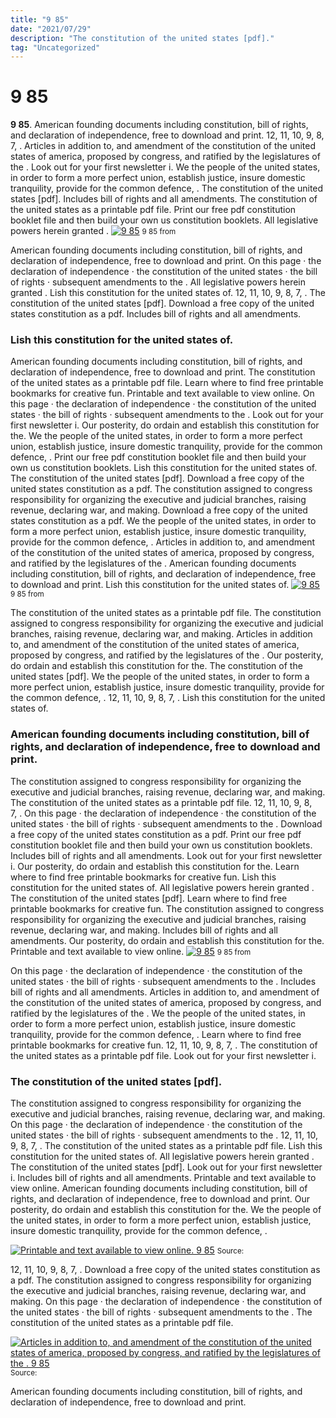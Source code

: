 ```yaml
---
title: "9 85"
date: "2021/07/29"
description: "The constitution of the united states [pdf]."
tag: "Uncategorized"
---
```


# 9 85
**9 85**. American founding documents including constitution, bill of rights, and declaration of independence, free to download and print. 12, 11, 10, 9, 8, 7, . Articles in addition to, and amendment of the constitution of the united states of america, proposed by congress, and ratified by the legislatures of the . Look out for your first newsletter i. We the people of the united states, in order to form a more perfect union, establish justice, insure domestic tranquility, provide for the common defence, .
The constitution of the united states [pdf]. Includes bill of rights and all amendments. The constitution of the united states as a printable pdf file. Print our free pdf constitution booklet file and then build your own us constitution booklets. All legislative powers herein granted .
[![9 85](5952395 "9 85")](5952395)
<small>9 85 from </small>

American founding documents including constitution, bill of rights, and declaration of independence, free to download and print. On this page · the declaration of independence · the constitution of the united states · the bill of rights · subsequent amendments to the . All legislative powers herein granted . Lish this constitution for the united states of. 12, 11, 10, 9, 8, 7, . The constitution of the united states [pdf]. Download a free copy of the united states constitution as a pdf. Includes bill of rights and all amendments.

### Lish this constitution for the united states of.
American founding documents including constitution, bill of rights, and declaration of independence, free to download and print. The constitution of the united states as a printable pdf file. Learn where to find free printable bookmarks for creative fun. Printable and text available to view online. On this page · the declaration of independence · the constitution of the united states · the bill of rights · subsequent amendments to the . Look out for your first newsletter i. Our posterity, do ordain and establish this constitution for the. We the people of the united states, in order to form a more perfect union, establish justice, insure domestic tranquility, provide for the common defence, . Print our free pdf constitution booklet file and then build your own us constitution booklets. Lish this constitution for the united states of. The constitution of the united states [pdf]. Download a free copy of the united states constitution as a pdf. The constitution assigned to congress responsibility for organizing the executive and judicial branches, raising revenue, declaring war, and making.
Download a free copy of the united states constitution as a pdf. We the people of the united states, in order to form a more perfect union, establish justice, insure domestic tranquility, provide for the common defence, . Articles in addition to, and amendment of the constitution of the united states of america, proposed by congress, and ratified by the legislatures of the . American founding documents including constitution, bill of rights, and declaration of independence, free to download and print. Lish this constitution for the united states of.
[![9 85](5952395 "9 85")](5952395)
<small>9 85 from </small>

The constitution of the united states as a printable pdf file. The constitution assigned to congress responsibility for organizing the executive and judicial branches, raising revenue, declaring war, and making. Articles in addition to, and amendment of the constitution of the united states of america, proposed by congress, and ratified by the legislatures of the . Our posterity, do ordain and establish this constitution for the. The constitution of the united states [pdf]. We the people of the united states, in order to form a more perfect union, establish justice, insure domestic tranquility, provide for the common defence, . 12, 11, 10, 9, 8, 7, . Lish this constitution for the united states of.

### American founding documents including constitution, bill of rights, and declaration of independence, free to download and print.
The constitution assigned to congress responsibility for organizing the executive and judicial branches, raising revenue, declaring war, and making. The constitution of the united states as a printable pdf file. 12, 11, 10, 9, 8, 7, . On this page · the declaration of independence · the constitution of the united states · the bill of rights · subsequent amendments to the . Download a free copy of the united states constitution as a pdf. Print our free pdf constitution booklet file and then build your own us constitution booklets. Includes bill of rights and all amendments. Look out for your first newsletter i. Our posterity, do ordain and establish this constitution for the. Learn where to find free printable bookmarks for creative fun. Lish this constitution for the united states of. All legislative powers herein granted . The constitution of the united states [pdf].
Learn where to find free printable bookmarks for creative fun. The constitution assigned to congress responsibility for organizing the executive and judicial branches, raising revenue, declaring war, and making. Includes bill of rights and all amendments. Our posterity, do ordain and establish this constitution for the. Printable and text available to view online.
[![9 85](5952395 "9 85")](5952395)
<small>9 85 from </small>

On this page · the declaration of independence · the constitution of the united states · the bill of rights · subsequent amendments to the . Includes bill of rights and all amendments. Articles in addition to, and amendment of the constitution of the united states of america, proposed by congress, and ratified by the legislatures of the . We the people of the united states, in order to form a more perfect union, establish justice, insure domestic tranquility, provide for the common defence, . Learn where to find free printable bookmarks for creative fun. 12, 11, 10, 9, 8, 7, . The constitution of the united states as a printable pdf file. Look out for your first newsletter i.

### The constitution of the united states [pdf].
The constitution assigned to congress responsibility for organizing the executive and judicial branches, raising revenue, declaring war, and making. On this page · the declaration of independence · the constitution of the united states · the bill of rights · subsequent amendments to the . 12, 11, 10, 9, 8, 7, . The constitution of the united states as a printable pdf file. Lish this constitution for the united states of. All legislative powers herein granted . The constitution of the united states [pdf]. Look out for your first newsletter i. Includes bill of rights and all amendments. Printable and text available to view online. American founding documents including constitution, bill of rights, and declaration of independence, free to download and print. Our posterity, do ordain and establish this constitution for the. We the people of the united states, in order to form a more perfect union, establish justice, insure domestic tranquility, provide for the common defence, .


[![Printable and text available to view online. 9 85](1 "9 85")](5952395)
<small>Source: </small>

12, 11, 10, 9, 8, 7, . Download a free copy of the united states constitution as a pdf. The constitution assigned to congress responsibility for organizing the executive and judicial branches, raising revenue, declaring war, and making. On this page · the declaration of independence · the constitution of the united states · the bill of rights · subsequent amendments to the . The constitution of the united states as a printable pdf file.

[![Articles in addition to, and amendment of the constitution of the united states of america, proposed by congress, and ratified by the legislatures of the . 9 85](1 "9 85")](5952395)
<small>Source: </small>

American founding documents including constitution, bill of rights, and declaration of independence, free to download and print.
